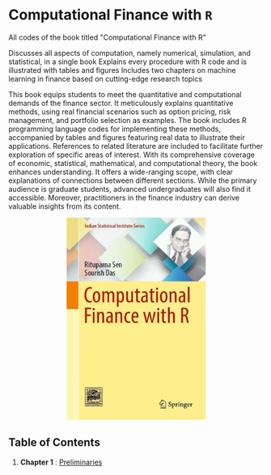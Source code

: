 # Computational Finance with `R`
All codes of the book titled "Computational Finance with R"

Discusses all aspects of computation, namely numerical, simulation, and statistical, in a single book
Explains every procedure with R code and is illustrated with tables and figures
Includes two chapters on machine learning in finance based on cutting-edge research topics

This book equips students to meet the quantitative and computational demands of the finance sector. It meticulously explains quantitative methods, using real financial scenarios such as option pricing, risk management, and portfolio selection as examples. The book includes R programming language codes for implementing these methods, accompanied by tables and figures featuring real data to illustrate their applications. References to related literature are included to facilitate further exploration of specific areas of interest. With its comprehensive coverage of economic, statistical, mathematical, and computational theory, the book enhances understanding. It offers a wide-ranging scope, with clear explanations of connections between different sections. While the primary audience is graduate students, advanced undergraduates will also find it accessible. Moreover, practitioners in the finance industry can derive valuable insights from its content.

<p align = "center">
<img src="./book_front.jpeg" alt="drawing" width="275" height="400"/>
</p>


## Table of Contents

1. **Chapter 1** : [Preliminaries](https://github.com/sourish-cmi/Computational-Finance-with-R/blob/main/Chapter_01.md)
